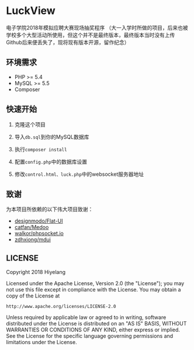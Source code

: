 # LuckView



电子学院2018年模拟应聘大赛现场抽奖程序
（大一入学时所做的项目，后来也被学校多个大型活动所使用，但这个并不是最终版本，最终版本当时没有上传Github后来便丢失了，现将现有版本开源，留作纪念）


## 环境需求

- PHP >= 5.4
- MySQL >= 5.5
- Composer

## 快速开始

1. 克隆这个项目

2. 导入`db.sql`到你的MySQL数据库

3. 执行`composer install`

4. 配置`config.php`中的数据库设置

5. 修改`control.html、luck.php`中的websocket服务器地址

## 致谢

为本项目所依赖的以下伟大项目致谢：

- [designmodo/Flat-UI](https://github.com/designmodo/Flat-UI)
- [catfan/Medoo](https://github.com/catfan/Medoo)
- [walkor/phpsocket.io](https://github.com/walkor/phpsocket.io)
- [zdhxiong/mdui](https://github.com/zdhxiong/mdui)

## LICENSE

Copyright 2018 Hiyelang

Licensed under the Apache License, Version 2.0 (the "License");
you may not use this file except in compliance with the License.
You may obtain a copy of the License at

    http://www.apache.org/licenses/LICENSE-2.0

Unless required by applicable law or agreed to in writing, software
distributed under the License is distributed on an "AS IS" BASIS,
WITHOUT WARRANTIES OR CONDITIONS OF ANY KIND, either express or implied.
See the License for the specific language governing permissions and
limitations under the License.
